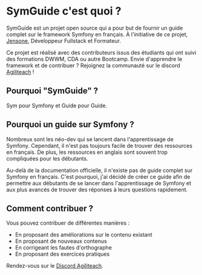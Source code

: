 # SymGuide c'est quoi ?

SymGuide est un projet open source qui a pour but de fournir un guide complet sur le framework Symfony en français. À l'initiative de ce projet, [Jensone](https://jensone.com), Développeur Fullstack et Formateur.

Ce projet est réalisé avec des contributeurs issus des étudiants qui ont suivi des formations DWWM, CDA ou autre Bootcamp. Envie d'apprendre le framework et de contribuer ? Rejoignez la communauté sur le discord [Agiliteach](https://discord.gg/J9Kx3s4rC8) !

## Pourquoi "SymGuide" ?

Sym pour Symfony et Guide pour Guide.

## Pourquoi un guide sur Symfony ?

Nombreux sont les néo-dev qui se lancent dans l'apprentissage de Symfony. Cependant, il n'est pas toujours facile de trouver des ressources en français. De plus, les ressources en anglais sont souvent trop compliquées pour les débutants.

Au-delà de la documentation officielle, il n'existe pas de guide complet sur Symfony en français. C'est pourquoi, j'ai décidé de créer ce guide afin de permettre aux débutants de se lancer dans l'apprentissage de Symfony et aux plus avancés de trouver des réponses à leurs questions rapidement.

## Comment contribuer ?

Vous pouvez contribuer de différentes manières :

- En proposant des améliorations sur le contenu existant
- En proposant de nouveaux contenus
- En corrigeant les fautes d'orthographe
- En proposant des exercices pratiques

Rendez-vous sur le [Discord Agiliteach](https://discord.gg/J9Kx3s4rC8).
